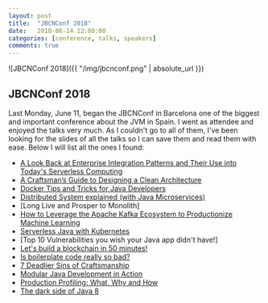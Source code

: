 ```yaml
---
layout: post
title:  "JBCNConf 2018"
date:   2018-06-14 12:00:00
categories: [conference, talks, speakers]
comments: true
---
```


![JBCNConf 2018]({{ "/img/jbcnconf.png" | absolute_url }})

## JBCNConf 2018

Last Monday, June 11, began the JBCNConf in Barcelona one of the biggest and important conference about the JVM in Spain.
I went as attendee and enjoyed the talks very much. 
As I couldn't go to all of them, I've been looking for the slides of all the talks so I can save them and read them with ease.
Below I will list all the ones I found:

* [A Look Back at Enterprise Integration Patterns and Their Use into Today's Serverless Computing](https://www.slideshare.net/brunoborges/a-look-back-at-enterprise-integration-patterns-and-their-use-into-todays-serverless-computing-88687259)
* [A Craftsman’s Guide to Designing a Clean Architecture](https://speakerdeck.com/marcusbiel/a-craftsmans-guide-to-designing-clean-architecture-4?slide=1)
* [Docker Tips and Tricks for Java Developers](https://t.co/6otzuuje41)
* [Distributed System explained (with Java Microservices)](https://t.co/ZY281dzCeY)
* [Long Live and Prosper to Monolith]
* [How to Leverage the Apache Kafka Ecosystem to Productionize Machine Learning](http://www.kai-waehner.de/blog/)
* [Serverless Java with Kubernetes](https://t.co/m27SUt82k7)
* [Top 10 Vulnerabilities you wish your Java app didn't have!]
* [Let's build a blockchain in 50 minutes!](https://gitlab.com/craftsmen/workshop-blockchain)
* [Is boilerplate code really so bad?](https://trishagee.github.io/presentation/boilerplate/)
* [7 Deadlier Sins of Craftsmanship](https://twitter.com/tdubikowski/status/1007199890085171200)
* [Modular Java Development in Action](https://t.co/Y5YxoJtNGR)
* [Production Profiling: What, Why and How](https://t.co/WuTjAcJmxA)
* [The dark side of Java 8](https://t.co/QLV1Xzl0Qn)

